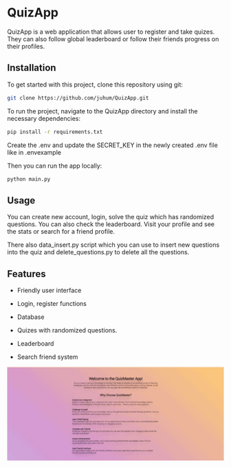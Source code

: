 # QuizApp

QuizApp is a web application that allows user to register and take quizes. They can also follow global leaderboard or follow their friends progress on their profiles.


## Installation
To get started with this project, clone this repository using git:

```bash
git clone https://github.com/juhum/QuizApp.git
```

To run the project, navigate to the QuizApp directory and install the necessary dependencies:

```bash
pip install -r requirements.txt
```

Create the .env and update the SECRET_KEY in the newly created .env file like in .envexample


Then you can run the app locally:

```bash
python main.py
```

## Usage

You can create new account, login, solve the quiz which has randomized questions. You can also check the leaderboard. Visit your profile and see the stats or search for a friend profile.


There also data_insert.py script which you can use to insert new questions into the quiz and delete_questions.py to delete all the questions.

## Features

- Friendly user interface

- Login, register functions

- Database

- Quizes with randomized questions.

- Leaderboard

- Search friend system

![showcase](https://github.com/juhum/QuizApp/blob/master/showcase.gif)
